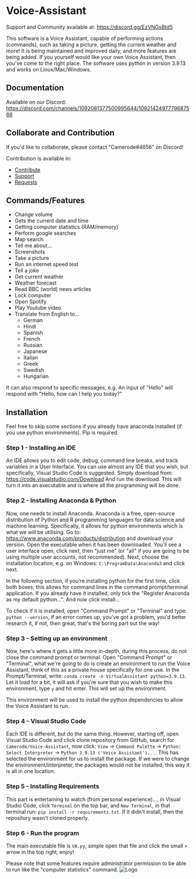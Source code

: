 # Voice-Assistant
Support and Community available at: https://discord.gg/EzVNGsBtd5


This software is a Voice Assistant, capable of performing actions (commands), such as taking a picture, getting the current weather and more!
It is being maintained and improved daily, and more features are being added. If you yourself would like your own Voice Assistant, then you've come to the right place.
The software uses python in version 3.9.13 and works on Linux/Mac/Windows.

## Documentation
Available on our Discord: https://discord.com/channels/1092081377500995644/1092142497779687566

## Collaborate and Contribution
If you'd like to collaborate, please contact "Camerode#4656" on Discord!

Contribution is available in:
- [Contribute](https://discord.com/channels/1092081377500995644/1092209412522901545)
- [Support](https://discord.com/channels/1092081377500995644/1092084770671960245)
- [Requests](https://discord.com/channels/1092081377500995644/1092086444442538076)

## Commands/Features
- Change volume
- Gets the current date and time
- Getting computer statistics (RAM/memory)
- Perform google searches
- Map search
- Tell me about...
- Screenshots
- Take a picture
- Run an internet speed test
- Tell a joke
- Get current weather
- Weather forecast
- Read BBC (world) news articles
- Lock computer
- Open Spotify
- Play Youtube video
- Translate from English to...
   - German
   - Hindi
   - Spanish
   - French
   - Russian
   - Japanese
   - Italian
   - Greek
   - Swedish
   - Hungarian

It can also respond to specific messages, e.g.
An input of "Hello" will respond with "Hello, how can I help you today?"

## Installation
Feel free to skip some sections if you already have anaconda installed (if you use python environments). Pip is required.
### Step 1 - Installing an IDE
An IDE allows you to edit code, debug, command line breaks, and track variables in a User Interface.
You can use almost any IDE that you wish, but specifically, Visual Studio Code is suggested.
Simply download from: <https://code.visualstudio.com/Download>
And run the download. This will turn it into an executable and is where all the programming will be done.

### Step 2 - Installing Anaconda & Python
Now, one needs to install Anaconda. Anaconda is a free, open-source distribution of Python and R programming languages for data science and machine learning. Specifically, it allows for python environments which is what we will be utilising. Go to: <https://www.anaconda.com/products/distribution> and download your version. Open the executable when it has been downloaded. You'll see a user interface open, click next, then "just me" (or "all" if you are going to be using multiple user accounts, not recommended). Next, choose the installation location, e.g. on Windows: `C:\ProgramData\Anaconda3` and click next. 

In the following section, if you're installing python for the first time, click both boxes, this allows for command lines in the command prompt/terminal application. If you already have it installed, only tick the "Register Anaconda as my default python...".
And now click install...

To check if it is installed, open "Command Prompt" or "Terminal" and type: `python --version`, if an error comes up, you've got a problem, you'd better research it, if not, then great, that's the boring part out the way!

### Step 3 - Setting up an environment
Now, here's where it gets a little more in-depth, during this process, do not close the command prompt or terminal.
Open "Command Prompt" or "Terminal", what we're going to do is create an environment to run the Voice Assistant, think of this as a private house specifically for one use. In the Prompt/Terminal, write: `conda create -n VirtualAssistant python=3.9.13`. Let it load for a bit, it will ask if you're sure that you wish to make this environment, type `y` and hit enter. This will set up the environment.

This environment will be used to install the python dependencies to allow the Voice Assistant to run.

### Step 4 - Visual Studio Code
Each IDE is different, but do the same thing. However, starting off, open Visual Studio Code and click clone repository from GitHub, search for `Camerode/Voice-Assistant`, now click: `View` -> `Command Palette` -> `Python: Select Interpreter` -> `Python 3.9.13 ('Voice Assistant')...`. This has selected the environment for us to install the package. If we were to change the environment/interpreter, the packages would not be installed, this way it is all in one location.

### Step 5 - Installing Requirements
This part is entertaining to watch (from personal experience)..., in Visual Studio Code, click `Terminal` on the top bar, and `New Terminal`, in that terminal run: `pip install -r requirements.txt`. If it didn't install, then the repository wasn't cloned properly.

### Step 6 - Run the program
The main executable file is `VA.py`, simple open that file and click the small `>` arrow in the top right, enjoy!

Please note that some features require administrator permission to be able to run like the "computer statistics" command.
![Logo](https://imgur.com/zJV3u4K.jpg)

